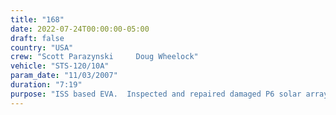 ```yaml
---
title: "168"
date: 2022-07-24T00:00:00-05:00
draft: false
country: "USA"
crew: "Scott Parazynski     Doug Wheelock"
vehicle: "STS-120/10A"
param_date: "11/03/2007"
duration: "7:19"
purpose: "ISS based EVA.  Inspected and repaired damaged P6 solar array and supported full deployment.  Installed 5 \"cuff links\" as reinforcements for separated panel hinges.  Cut frayed snagged hinge and guide wires.  Retrieved 2 foot restraints with suspect sharp edges for IVA inspect/correct.  Retrieved camera left out by prior EVA.  Pliers lost."
---
```

